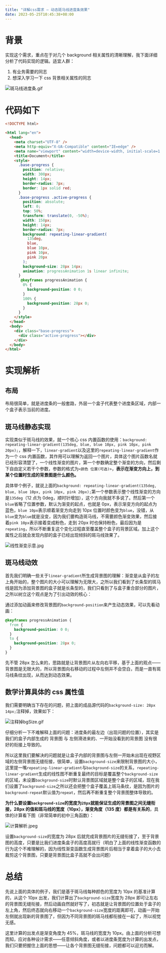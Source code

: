 ```yaml
---
title: "详解css需求 — 动态斑马线进度条效果"
date: 2023-05-25T10:45:38+08:00
---
```


# 背景

实现这个需求，重点在于对几个 background 相关属性的清晰理解，我下面详细分析了代码实现的逻辑。适宜人群：

1. 有业务需要的同志
2. 想深入学习一下 css 背景相关属性的同志

![斑马线进度条.gif](https://p9-juejin.byteimg.com/tos-cn-i-k3u1fbpfcp/40129a706f064a638c9ad23d653a74c3~tplv-k3u1fbpfcp-zoom-in-crop-mark:1512:0:0:0.awebp?)

# 代码如下

```html
<!DOCTYPE html>

<html lang="en">
  <head>
    <meta charset="UTF-8" />
    <meta http-equiv="X-UA-Compatible" content="IE=edge" />
    <meta name="viewport" content="width=device-width, initial-scale=1.0" />
    <title>Document</title>
    <style>
      .base-progress {
        position: relative;
        width: 300px;
        height: 14px;
        border-radius: 7px;
        border: 1px solid red;
      }
      .base-progress .active-progress {
        position: absolute;
        left: 0;
        top: 50%;
        transform: translate(0, -50%);
        width: 150px;
        height: 14px;
        border-radius: 7px;
        background: repeating-linear-gradient(
          135deg,
          blue,
          blue 10px,
          pink 10px,
          pink 20px
        );
        background-size: 28px 14px;
        animation: progressAnimation 1s linear infinite;
      }
      ​ @keyframes progressAnimation {
        0% {
          background-position: 0 0;
        }
        100% {
          background-position: 28px 0;
        }
      }
    </style>
  </head>
  <body>
    <div class="base-progress">
      <div class="active-progress">​</div>
    </div>
  </body>
</html>
```

# 实现解析

## 布局

布局很简单，就是进度条的一般套路，外层一个盒子代表整个进度条区域，内部一个盒子表示当前的进度。

## 斑马线静态实现

实现类似于斑马线的效果，就一个核心 css 内置函数的使用：`background: repeating-linear-gradient(135deg, blue, blue 10px, pink 10px, pink 20px);`，解释一下，`linear-gradient`以及这里的`repeating-linear-gradient`作为一个 css 内置函数，其作用可以理解为返回一个图片，具体这个图片函数名就已经形容清楚了，一个线性渐变的图片，第一个参数确定整个渐变的方向，然后剩下自由定义若干个参数，参数的格式为`<颜色 位置(可选)>`，**表示在渐变方向上，到某个位置时生成的背景图是什么颜色。**

具体举个例子，就说上面的`background: repeating-linear-gradient(135deg, blue, blue 10px, pink 10px, pink 20px);`第一个参数表示整个线性渐变的方向是`135deg`（12 点为 0deg，顺时针增加），这个方向我就不多说了。然后第一个`blue`省略了位置参数，默认为渐变的起点，也就是 0px，表示渐变方向的起点为蓝色，`blue 10px`表示顺着渐变方向走到 10px 位置时颜色变为`blue`，没错，从`blue`变为`blue`就是没变，因为我们要构造斑马线，不需要颜色渐变效果，然后接着`pink 10px`表示接着变成粉色，走到 20px 时也保持粉色，最后因为是`repeating`，所以不断重复这个变化过程直至覆盖整个盒子的背景区域。加上这个属性之后就会发现内部的盒子已经出现倾斜的斑马线效果了。

![线性渐变示意.jpg](https://p6-juejin.byteimg.com/tos-cn-i-k3u1fbpfcp/4c236a3cf1dc450dbbefb0d1e0606f97~tplv-k3u1fbpfcp-zoom-in-crop-mark:1512:0:0:0.awebp?)

## 斑马线动效

首先我们明确一些关于`linear-gradient`所生成背景图的理解：渐变是从盒子的左上角开始的，整个图片的大小可以理解为无限大，之所以我们看到了长条型的斑马线是因为添加背景图的盒子就是长条型的，我们只看到了与盒子重合部分的图片，之所以树立这个观点是为了引出动效的核心：

通过添加动画来修改背景图的`background-position`来产生动态效果，可以先看动画：

```css
@keyframes progressAnimation {
  from {
    background-position: 0 0;
  }
  to {
    background-position: 28px 0;
  }
}
```

先不管 28px 怎么来的，思路就是让背景图片从左向右平移，基于上面的观点——背景图是无限大的，所以背景图向右移动的过程中左侧并不会空白，而是一直有斑马线条纹出现，从而达到动态效果。

## 数学计算具体的 css 属性值

我们需要明确当下存在的问题，把上面的成品源代码的`background-size: 28px 14px;`注释掉，效果如下：

![注释掉bgSize.gif](https://p3-juejin.byteimg.com/tos-cn-i-k3u1fbpfcp/4b0d2d5ae5d040a7b97e46bc4dc53afb~tplv-k3u1fbpfcp-zoom-in-crop-mark:1512:0:0:0.awebp?)

仔细分析一下不难解释上面的问题：进度条的最左边（出现问题的位置），其实是我们的盒子内部生成的 背景图 与 左侧滑进来的、一开始没看到的背景图 没有很好的衔接上导致的。

所以这里我们要解决的问题就是让盒子内部的背景图与左侧一开始未出现在视野区域的左侧背景图无缝衔接，很简单，设置`background-size`来限制背景图的大小，这里提一嘴`repeating-linear-gradient`与`background-size`的关系，`repeating-linear-gradient`生成的线性图不断重复最终的目标是覆盖整个`background-size`的区域，未设置`background-size`时默认背景图区域就是整个盒子的区域，现在我们设置了`background-size`之所以还会把整个盒子覆盖上斑马条纹，是因为图片的`background-repeat`默认值为`repeat`，然后再不断重复整个背景图整体导致的。

**为什么要设置`background-size`的宽度为`28px`就能保证生成的背景图之间无缝衔接，28px 的值和斑马线的宽度（10px），渐变角度（135 度）都是有关系的**，具体的计算看下图（非常简单的初中三角函数）：

![计算解析.jpeg](https://p3-juejin.byteimg.com/tos-cn-i-k3u1fbpfcp/1871bfe580124fa088389965e153fd38~tplv-k3u1fbpfcp-zoom-in-crop-mark:1512:0:0:0.awebp?)

设置`background-size`的宽度为 28px 后就完成背景图片的无缝衔接了，至于背景图的高度，只要是比我们进度条盒子的高度高就行（明白了上面的线性渐变函数的行为这个不难理解的，因为线性渐变函数生成背景图片后相当于拿着盒子的大小去裁剪这个背景图，只要是背景图比盒子高就不会出问题）

# 总结

先说上面的具体的例子，我们是基于斑马线每种颜色的宽度为 10px 的基准计算的，从这个 10px 出发，我们计算出了`background-size`宽度为 28px 即可让左右的背景图无缝衔接，然后动画自然就好写了，初态就是让背景图的位置处于盒子的左上角，然后终态就向右移动一个`background-size`宽度的距离即可，动画一开始左侧就出现新的背景图了，但因为不同背景图的斑马线都衔接在一起了，所以视觉无感。

这里计算的出发点是渐变角度为 45%，斑马线的宽度为 10px。由上面的分析可想而知，应对各种设计需求——任意倾斜角度，或者以进度条宽度为计算的出发点，我们只要把握住上面的思想——让各个背景图无缝衔接，问题都可以迎刃而解。

